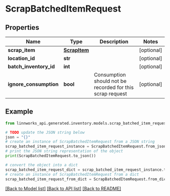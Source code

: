 # ScrapBatchedItemRequest


## Properties

Name | Type | Description | Notes
------------ | ------------- | ------------- | -------------
**scrap_item** | [**ScrapItem**](ScrapItem.md) |  | [optional] 
**location_id** | **str** |  | [optional] 
**batch_inventory_id** | **int** |  | [optional] 
**ignore_consumption** | **bool** | Consumption should not be recorded for this scrap request | [optional] 

## Example

```python
from linnworks_api.generated.inventory.models.scrap_batched_item_request import ScrapBatchedItemRequest

# TODO update the JSON string below
json = "{}"
# create an instance of ScrapBatchedItemRequest from a JSON string
scrap_batched_item_request_instance = ScrapBatchedItemRequest.from_json(json)
# print the JSON string representation of the object
print(ScrapBatchedItemRequest.to_json())

# convert the object into a dict
scrap_batched_item_request_dict = scrap_batched_item_request_instance.to_dict()
# create an instance of ScrapBatchedItemRequest from a dict
scrap_batched_item_request_from_dict = ScrapBatchedItemRequest.from_dict(scrap_batched_item_request_dict)
```
[[Back to Model list]](../README.md#documentation-for-models) [[Back to API list]](../README.md#documentation-for-api-endpoints) [[Back to README]](../README.md)


